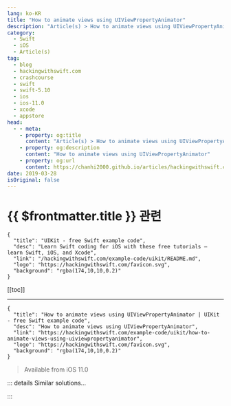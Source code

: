 ```yaml
---
lang: ko-KR
title: "How to animate views using UIViewPropertyAnimator"
description: "Article(s) > How to animate views using UIViewPropertyAnimator"
category:
  - Swift
  - iOS
  - Article(s)
tag: 
  - blog
  - hackingwithswift.com
  - crashcourse
  - swift
  - swift-5.10
  - ios
  - ios-11.0
  - xcode
  - appstore
head:
  - - meta:
    - property: og:title
      content: "Article(s) > How to animate views using UIViewPropertyAnimator"
    - property: og:description
      content: "How to animate views using UIViewPropertyAnimator"
    - property: og:url
      content: https://chanhi2000.github.io/articles/hackingwithswift.com/example-code/uikit/how-to-animate-views-using-uiviewpropertyanimator.html
date: 2019-03-28
isOriginal: false
---
```


# {{ $frontmatter.title }} 관련

```component VPCard
{
  "title": "UIKit - free Swift example code",
  "desc": "Learn Swift coding for iOS with these free tutorials – learn Swift, iOS, and Xcode",
  "link": "/hackingwithswift.com/example-code/uikit/README.md",
  "logo": "https://hackingwithswift.com/favicon.svg",
  "background": "rgba(174,10,10,0.2)"
}
```

[[toc]]

---

```component VPCard
{
  "title": "How to animate views using UIViewPropertyAnimator | UIKit - free Swift example code",
  "desc": "How to animate views using UIViewPropertyAnimator",
  "link": "https://hackingwithswift.com/example-code/uikit/how-to-animate-views-using-uiviewpropertyanimator",
  "logo": "https://hackingwithswift.com/favicon.svg",
  "background": "rgba(174,10,10,0.2)"
}
```

> Available from iOS 11.0

<!-- TODO: 작성 -->

<!--
iOS 10 introduced a new closure-based animation class in the form of `UIViewPropertyAnimator`. Amongst other things, it lets you interactively adjust the position of an animation, making it jump to any point in time that we need – a technique commonly called *scrubbing*. 

To try it yourself, create a new Single View App project targeting iPad, then lock it so that it supports landscape only and use Interface Builder to embed its view controller inside a navigation controller.

To demonstrate animation scrubbing we’re going to create a `UISlider` then fix it to the bottom of our view, spanning the full width.

Open <FontIcon icon="fa-brands fa-swift"/>`ViewController.swift` and add this code to `viewDidLoad()`:

```swift
let slider = UISlider()
slider.translatesAutoresizingMaskIntoConstraints = false
view.addSubview(slider)

slider.bottomAnchor.constraint(equalTo: view.bottomAnchor).isActive = true
slider.widthAnchor.constraint(equalTo: view.widthAnchor).isActive = true
```

When that slider is dragged from left to right, it will count from 0 to 1 and we’re going to use that to manipulate an animation of a red box sliding across the screen.

Add this code to `viewDidLoad()`:

```swift
let redBox = UIView(frame: CGRect(x: -64, y: 0, width: 128, height: 128))
redBox.translatesAutoresizingMaskIntoConstraints = false
redBox.backgroundColor = UIColor.red
redBox.center.y = view.center.y
view.addSubview(redBox)
```

That creates a 128x128 red box, centered vertically and part-way off the left edge of the screen. Even though we’re going to manipulate it elsewhere in the app, we *don’t* need a property for it – `UIViewPropertyAnimator` works using closures, so it will capture the box for us.

Next, add a property for the animator:

```swift
var animator: UIViewPropertyAnimator!
```

We’re going to make the animation move the box from the left to the right, while spinning around and scaling down to nothing. All that will happen over two seconds, with an ease-in-ease-out curve. Add this to the end of `viewDidLoad()`:

```swift
animator = UIViewPropertyAnimator(duration: 2, curve: .easeInOut) { [unowned self, redBox] in
    redBox.center.x = self.view.frame.width
    redBox.transform = CGAffineTransform(rotationAngle: CGFloat.pi).scaledBy(x: 0.001, y: 0.001)
}
```

That doesn’t actually *run* the animation, which is OK for now. Instead, it creates the animation and stores it away in the `animator` property, ready for us to manipulate.

At this point, we have a slider on the screen and a red box too, so we just need to connect it all. When the slider is moved, its `.valueChanged` event will be triggered, and we can add a method to catch that. We can actually feed the slider’s `value` property – the number from 0.0 to 1.0 – directly into the `fractionComplete` property of our `UIViewPropertyAnimator`, which controls how much of the animation has happened, and UIKit will take care of the rest for us.

Add this method to `ViewController`:

```swift
@objc func sliderChanged(_ sender: UISlider) {
    animator.fractionComplete = CGFloat(sender.value)
}
```

To make that get called by the slider, add this to `viewDidLoad()`:

```swift
slider.addTarget(self, action: #selector(sliderChanged), for: .valueChanged)
```

That’s it! We’ve created the user interface, prepared an animation, then connected the slider’s value to the animation’s progress. If you run the app now you’ll see you can drag the slider from left to right and back again to manipulate the box – you literally have exact control over its position in the animation.

If you wanted to make the animation play the traditional way – i.e., without user control – just call its `startAnimation()` method. You can also set `animator.isReversed = true` to force the animation to move backwards, ultimately returning to its starting state.

-->

::: details Similar solutions…

<!--
/example-code/uikit/how-to-make-uiviewpropertyanimator-scrub-with-a-custom-curve-scrubslinearly">How to make UIViewPropertyAnimator scrub with a custom curve: scrubsLinearly 
/example-code/uikit/how-to-animate-views-with-spring-damping-using-animatewithduration">How to animate views with spring damping using animate(withDuration:) 
/example-code/uikit/how-to-animate-views-using-animatewithduration">How to animate views using animate(withDuration:) 
/example-code/uikit/how-to-animate-when-your-size-class-changes-willtransitionto">How to animate when your size class changes: willTransition(to:) 
/example-code/uikit/how-to-animate-a-blur-effect-using-uivisualeffectview">How to animate a blur effect using UIVisualEffectView</a>
-->

:::

